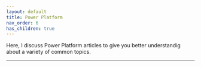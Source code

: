 ```yaml
---
layout: default
title: Power Platform
nav_order: 6
has_children: true
---
```


Here, I discuss Power Platform articles to give you better understandig about a variety of common topics.

---